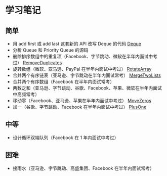 # 学习笔记

## 简单
- 用 add first 或 add last 这套新的 API 改写 Deque 的代码
[Deque](../src/main/java/practice/list/Deque.java)
- 分析 Queue 和 Priority Queue 的源码
- 删除排序数组中的重复项（Facebook、字节跳动、微软在半年内面试中考过）
[RemoveDuplicates](../src/main/java/practice/list/RemoveDuplicates.java)
- 旋转数组（微软、亚马逊、PayPal 在半年内面试中考过）
[RotateArray](../src/main/java/practice/list/RotateArray.java)
- 合并两个有序链表（亚马逊、字节跳动在半年内面试常考）
[MergeTwoLists](../src/main/java/practice/list/MergeTwoLists.java)
- 合并两个有序数组（Facebook 在半年内面试常考）
- 两数之和（亚马逊、字节跳动、谷歌、Facebook、苹果、微软在半年内面试中高频常考）
- 移动零（Facebook、亚马逊、苹果在半年内面试中考过）
[MoveZeros](../src/main/java/practice/list/MoveZeros.java)
- 加一（谷歌、字节跳动、Facebook 在半年内面试中考过）
[PlusOne](../src/main/java/practice/list/PlusOne.java)
## 中等
- 设计循环双端队列（Facebook 在 1 年内面试中考过）
## 困难
- 接雨水（亚马逊、字节跳动、高盛集团、Facebook 在半年内面试常考）